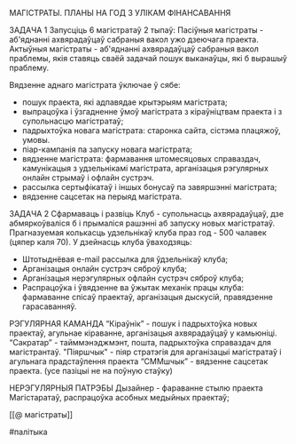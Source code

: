 МАГІСТРАТЫ. ПЛАНЫ НА ГОД З УЛІКАМ ФІНАНСАВАННЯ

ЗАДАЧА 1
Запусціць 6 магістратаў 2 тыпаў:
Пасіўныя магістраты - аб'яднанні ахвярадаўцаў сабраныя вакол ужо дзеючага праекта.
Актыўныя магістраты - аб'яднанні ахвярадаўцаў сабраныя вакол праблемы, якія ставяць сваёй задачай пошук выканаўцы, які б вырашыў праблему.

Вядзенне аднаго магістрата ўключае ў сябе:
- пошук праекта, які адпавядае крытэрыям магістрата;
- выпрацоўка і ўзгадненне ўмоў магістрата з кіраўніцтвам праекта і з супольнасцю магістратаў;
- падрыхтоўка новага магістрата: старонка сайта, сістэма плацяжоў, умовы.
- піар-кампанія па запуску новага магістрата;
- вядзенне магістрата: фармавання штомесяцовых справаздач, камунікацыя з удзельнікамі магістрата, арганізацыя рэгулярных онлайн стрымаў і офлайн сустрэч.
- рассылка сертыфікатаў і іншых бонусаў па завяршэнні магістрата;
- вядзенне сацсетак на перыяд магістрата.

ЗАДАЧА 2
Сфармаваць і развіць Клуб - супольнасць ахвярадаўцаў, дзе абмяркоўваліся б і прымаліся рашэнні аб запуску новых магістратаў. Прагназуемая колькасць удзельнікаў клуба праз год - 500 чалавек (цяпер каля 70).
У дзейнасць клуба ўваходзяць: 
- Штотыднёвая e-mail  рассылка для ўдзельнікаў клуба;
- Арганізацыя онлайн сустрэч сяброў клуба;
- Арганізацыя нерэгулярных офлайн сустрэч сяброў клуба;
- Распрацоўка і ўвядзенне ва ўжытак механік працы клуба: фармаванне спісаў праектаў, арганізацыя дыскусій, правядзенне гарасаванняў.


РЭГУЛЯРНАЯ КАМАНДА
“Кіраўнік” - пошук і падрыхтоўка новых праектаў, агульнае кіраванне, арганізацыя ахвярадаўцаў у камьюніці.
“Сакратар” - тайммэнэджмэнт, пошта, падрыхтоўка справаздач для магістрантаў.
"Піяршчык" - піяр стратэгія для арганізацыі магістратаў і агульнага прадстаўлення праекта
“СММшчык” - вядзенне сацсетак праекта.
(усе пазіцыі не на поўную стаўку)

НЕРЭГУЛЯРНЫЯ ПАТРЭБЫ
Дызайнер - фараванне стылю праекта Магістаратаў, распрацоўка асобных медыйных праектаў;

[[@ магістраты]]

#палітыка